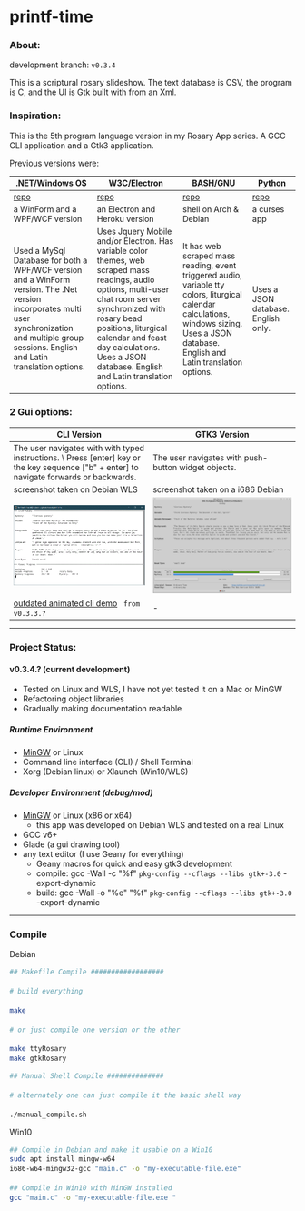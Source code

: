 # printf-time

### About:

development branch: ```v0.3.4```

This is a scriptural rosary slideshow. The text database is CSV, the program is C, and the UI is Gtk built with from an Xml.

### Inspiration:

This is the 5th program language version in my Rosary App series. A GCC CLI application and a Gtk3 application.

Previous versions were:

| .NET/Windows OS | W3C/Electron | BASH/GNU | Python |
| --- | --- | --- | --- |
|[repo](https://github.com/mezcel/rosary.net)|[repo](https://github.com/mezcel/electron-container)|[repo](https://github.com/mezcel/jq-tput-terminal)|[repo](https://github.com/mezcel/python-curses)|
|a WinForm and a WPF/WCF version|an Electron and Heroku version|shell on Arch & Debian| a curses app |
| Used a MySql Database for both a WPF/WCF version and a WinForm version. The .Net version incorporates multi user synchronization and multiple group sessions. English and Latin translation options. | Uses Jquery Mobile and/or Electron. Has variable color themes, web scraped mass readings, audio options, multi-user chat room server synchronized with rosary bead positions, liturgical calendar and feast day calculations. Uses a JSON database. English and Latin translation options. | It has web scraped mass reading, event triggered audio, variable tty colors, liturgical calendar calculations, windows sizing. Uses a JSON database. English and Latin translation options. | Uses a JSON database. English only.|

### 2 Gui options:

| CLI Version | GTK3 Version |
|---|---|
| The user navigates with with typed instructions. \ Press [enter] key or the key sequence ["b" + enter] to navigate forwards or backwards. | The user navigates with push-button widget objects. |
| screenshot taken on Debian WLS | screenshot taken on a i686 Debian |
| ![tty-screenshot](img/tty-screenshot.gif) | ![screenshot](img/screenshot.gif) |
| [outdated animated cli demo](https://asciinema.org/a/266585) ``` from v0.3.3.?``` | - |

---

### Project Status:

#### v0.3.4.? (current development)

* Tested on Linux and WLS, I have not yet tested it on a Mac or MinGW
* Refactoring object libraries
* Gradually making documentation readable

##### Runtime Environment

* [MinGW](http://www.mingw.org/) or Linux
* Command line interface (CLI) / Shell Terminal
* Xorg (Debian linux) or Xlaunch (Win10/WLS)

##### Developer Environment (debug/mod)

* [MinGW](http://www.mingw.org/) or Linux (x86 or x64)
	* this app was developed on Debian WLS and tested on a real Linux
* GCC v6+
* Glade (a gui drawing tool)
* any text editor (I use Geany for everything)
	* Geany macros for quick and easy gtk3 development
	* compile:	gcc -Wall -c "%f" `pkg-config --cflags --libs gtk+-3.0` -export-dynamic
	* build:	gcc -Wall -o "%e" "%f" `pkg-config --cflags --libs gtk+-3.0` -export-dynamic

---

### Compile

Debian
```sh
## Makefile Compile ##################

# build everything

make

# or just compile one version or the other

make ttyRosary
make gtkRosary
```

```sh
## Manual Shell Compile ##############

# alternately one can just compile it the basic shell way

./manual_compile.sh
```

Win10

```sh
## Compile in Debian and make it usable on a Win10
sudo apt install mingw-w64
i686-w64-mingw32-gcc "main.c" -o "my-executable-file.exe"

## Compile in Win10 with MinGW installed
gcc "main.c" -o "my-executable-file.exe "
```
